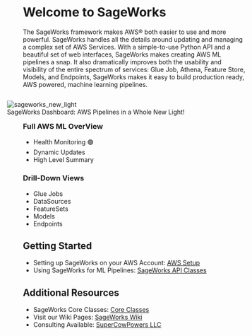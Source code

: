 # Welcome to SageWorks
The SageWorks framework makes AWS® both easier to use and more powerful. SageWorks handles all the details around updating and managing a complex set of AWS Services. With a simple-to-use Python API and a beautiful set of web interfaces, SageWorks makes creating AWS ML pipelines a snap. It also dramatically improves both the usability and visibility of the entire spectrum of services: Glue Job, Athena, Feature Store, Models, and Endpoints, SageWorks makes it easy to build production ready, AWS powered, machine learning pipelines.

<figure style="float: right; width: 500px;">
<img alt="sageworks_new_light" src="https://github.com/SuperCowPowers/sageworks/assets/4806709/ed2ed1bd-e2d8-49a1-b350-b2e19e2b7832">
<figcaption>SageWorks Dashboard: AWS Pipelines in a Whole New Light!</figcaption>
</figure>

### Full AWS ML OverView
- Health Monitoring 🟢
- Dynamic Updates
- High Level Summary

### Drill-Down Views
- Glue Jobs
- DataSources
- FeatureSets
- Models
- Endpoints



## Getting Started
- Setting up SageWorks on your AWS Account: [AWS Setup](aws_setup/initial_setup.md)
- Using SageWorks for ML Pipelines: [SageWorks API Classes](api_classes/overview.md)

## Additional Resources
- SageWorks Core Classes: [Core Classes](core_classes/overview.md)
- Visit our Wiki Pages: [SageWorks Wiki](https://github.com/SuperCowPowers/sageworks/wiki)
- Consulting Available: [SuperCowPowers LLC](https://www.supercowpowers.com)
